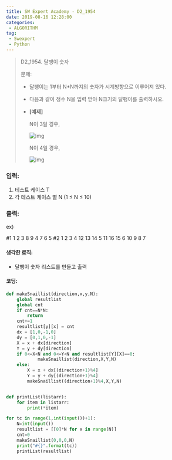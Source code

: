```yaml
---
title: SW Expert Academy - D2_1954
date: 2019-08-16 12:28:00
categories:
 - ALGORITHM
tag:
 - Swexpert
 - Python
---
```


> D2_1954. 달팽이 숫자
>
> 문제:
>
> - 달팽이는 1부터 N*N까지의 숫자가 시계방향으로 이루어져 있다.
>
> - 다음과 같이 정수 N을 입력 받아 N크기의 달팽이를 출력하시오.
>
> - **[예제]**
>
>   N이 3일 경우,
>
>   ![img](https://www.swexpertacademy.com/main/common/fileDownload.do?downloadType=CKEditorImages&fileId=AV5PpDX6AQIDFAUq)
>
>   N이 4일 경우,
>
>   ![img](https://www.swexpertacademy.com/main/common/fileDownload.do?downloadType=CKEditorImages&fileId=AV5PpGRqAQQDFAUq)

### 입력:

1. 테스트 케이스 T
2. 각 테스트 케이스 별 N (1 ≤ N ≤ 10)

### 출력:

ex)

#1
1 2 3
8 9 4
7 6 5
#2
1 2 3 4
12 13 14 5
11 16 15 6
10 9 8 7



#### 생각한 로직:

- 달팽이 숫자 리스트를 만들고 출력



#### 코딩:

```python
def makeSnaillist(direction,x,y,N):
    global resultlist
    global cnt
    if cnt==N*N:
        return
    cnt+=1
    resultlist[y][x] = cnt
    dx = [1,0,-1,0]
    dy = [0,1,0,-1]
    X = x + dx[direction]
    Y = y + dy[direction]
    if 0<=X<N and 0<=Y<N and resultlist[Y][X]==0:
            makeSnaillist(direction,X,Y,N)
    else:
        X = x + dx[(direction+1)%4]
        Y = y + dy[(direction+1)%4]
        makeSnaillist((direction+1)%4,X,Y,N)


def printList(listarr):
    for item in listarr:
        print(*item)

for tc in range(1,int(input())+1):
    N=int(input())
    resultlist = [[0]*N for x in range(N)]
    cnt=0
    makeSnaillist(0,0,0,N)
    print("#{}".format(tc))
    printList(resultlist)
```



[출처]: https://www.swexpertacademy.com/